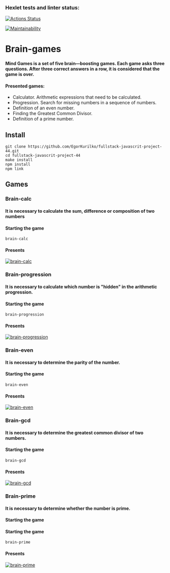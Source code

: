 ### Hexlet tests and linter status:
[![Actions Status](https://github.com/EgorKurilko/fullstack-javascript-project-44/workflows/hexlet-check/badge.svg)](https://github.com/EgorKurilko/fullstack-javascript-project-44/actions)

[![Maintainability](https://api.codeclimate.com/v1/badges/987259e7568ffefbb859/maintainability)](https://codeclimate.com/github/EgorKurilko/fullstack-javascript-project-44/maintainability)

# Brain-games

#### Mind Games is a set of five brain—boosting games. Each game asks three questions. After three correct answers in a row, it is considered that the game is over.

#### Presented games:
- Calculator. Arithmetic expressions that need to be calculated.
- Progression. Search for missing numbers in a sequence of numbers.
- Definition of an even number.
- Finding the Greatest Common Divisor.
- Definition of a prime number.


## Install
```
git clone https://github.com/EgorKurilko/fullstack-javascrit-project-44.git
cd fullstack-javascrit-project-44
make install
npm install
npm link
```
## Games

### **Brain-calc**
#### It is necessary to calculate the sum, difference or composition of two numbers

#### **Starting the game**

`brain-calc`

#### Presents

[![brain-calc](https://asciinema.org/a/C0DW3FjR4y4xRgbF8sjUTfm0F.svg)](https://asciinema.org/a/C0DW3FjR4y4xRgbF8sjUTfm0F)


### **Brain-progression**

#### It is necessary to calculate which number is "hidden" in the arithmetic progression.

#### **Starting the game**

`brain-progression`

#### Presents

[![brain-progression](https://asciinema.org/a/hvIf8uvmwfeH5InygsM0DcqQ7.svg)](https://asciinema.org/a/hvIf8uvmwfeH5InygsM0DcqQ7)


### **Brain-even**

#### It is necessary to determine the parity of the number.

#### **Starting the game**

`brain-even`

#### Presents

[![brain-even](https://asciinema.org/a/ZFAvWfFU1jpFA4Bpz4AvWyudH.svg)](https://asciinema.org/a/ZFAvWfFU1jpFA4Bpz4AvWyudH)


### **Brain-gcd**

#### It is necessary to determine the greatest common divisor of two numbers.

#### **Starting the game**

`brain-gcd`

#### Presents

[![brain-gcd](https://asciinema.org/a/gpHTZvY7mMEV4hb356jXqEtZy.svg)](https://asciinema.org/a/gpHTZvY7mMEV4hb356jXqEtZy)


### **Brain-prime**

#### It is necessary to determine whether the number is prime.

#### Starting the game

#### **Starting the game**

`brain-prime`

#### Presents

[![brain-prime](https://asciinema.org/a/pfxk9WdnwkbHYiLfX1SpxM9QG.svg)](https://asciinema.org/a/pfxk9WdnwkbHYiLfX1SpxM9QG)